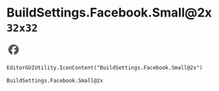 # BuildSettings.Facebook.Small@2x `32x32`
<img src="/img/BuildSettings.Facebook.Small@2x.png" width=32 height=32>

``` CSharp
EditorGUIUtility.IconContent("BuildSettings.Facebook.Small@2x")
```
```
BuildSettings.Facebook.Small@2x
```
